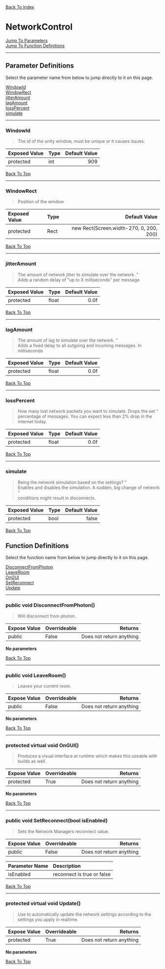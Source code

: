 [Back To Index](../index.md)

# NetworkControl

[Jump To Parameters](#parameter-definitions)<br/>
[Jump To Function Definitions](#functions-definitions)<br/>

--------------------------------------------------------
## Parameter Definitions<a name="parameter-definitions"></a>

Select the parameter name from below to jump directly to it on this page.

[WindowId](#parameter-WindowId)<br>
[WindowRect](#parameter-WindowRect)<br>
[jitterAmount](#parameter-jitterAmount)<br>
[lagAmount](#parameter-lagAmount)<br>
[lossPercent](#parameter-lossPercent)<br>
[simulate](#parameter-simulate)<br>

------------------
### WindowId<a name="parameter-WindowId"></a>

> The id of the unity window, must be unique or it causes issues.

| Exposed Value | Type | Default Value |
|:---|:---|---:|
|protected |int|909

[Back To Top](#)

------------------
### WindowRect<a name="parameter-WindowRect"></a>

> Position of the window

| Exposed Value | Type | Default Value |
|:---|:---|---:|
|protected |Rect|new Rect(Screen.width-270, 0, 200, 200)

[Back To Top](#)

------------------
### jitterAmount<a name="parameter-jitterAmount"></a>

> The amount of network jitter to simulate over the network. " <br>Adds a random delay of \"up to X milliseconds\" per message

| Exposed Value | Type | Default Value |
|:---|:---|---:|
|protected |float|0.0f

[Back To Top](#)

------------------
### lagAmount<a name="parameter-lagAmount"></a>

> The amount of lag to simulate over the network. " <br>Adds a fixed delay to all outgoing and incoming messages. In milliseconds

| Exposed Value | Type | Default Value |
|:---|:---|---:|
|protected |float|0.0f

[Back To Top](#)

------------------
### lossPercent<a name="parameter-lossPercent"></a>

> How many lost network packets you want to simulate. Drops the set " <br>percentage of messages. You can expect less than 2% drop in the internet today.

| Exposed Value | Type | Default Value |
|:---|:---|---:|
|protected |float|0.0f

[Back To Top](#)

------------------
### simulate<a name="parameter-simulate"></a>

> Being the network simulation based on the settings? " <br>Enables and disables the simulation. A sudden, big change of network " <br>conditions might result in disconnects.

| Exposed Value | Type | Default Value |
|:---|:---|---:|
|protected |bool|false

[Back To Top](#)

## Function Definitions<a name="functions-definitions"></a>

Select the function name from below to jump directly to it on this page.

[DisconnectFromPhoton](#DisconnectFromPhoton)<br>
[LeaveRoom](#LeaveRoom)<br>
[OnGUI](#OnGUI)<br>
[SetReconnect](#SetReconnect)<br>
[Update](#Update)<br>

------------------
### public void DisconnectFromPhoton()<a name="DisconnectFromPhoton"></a>

>   Will disconnect from photon. 

| Expose Value | Overrideable | Returns |
|:---|:---|---:|
|public|False|Does not return anything|

**No parameters**

[Back To Top](#)

------------------
### public void LeaveRoom()<a name="LeaveRoom"></a>

>   Leaves your current room. 

| Expose Value | Overrideable | Returns |
|:---|:---|---:|
|public|False|Does not return anything|

**No parameters**

[Back To Top](#)

------------------
### protected virtual void OnGUI()<a name="OnGUI"></a>

>   Produces a visual interface at runtime which makes this useable with builds as well. 

| Expose Value | Overrideable | Returns |
|:---|:---|---:|
|protected|True|Does not return anything|

**No parameters**

[Back To Top](#)

------------------
### public void SetReconnect(bool isEnabled)<a name="SetReconnect"></a>

>   Sets the Network Managers reconnect value. 

| Expose Value | Overrideable | Returns |
|:---|:---|---:|
|public|False|Does not return anything|

| Parameter Name | Description |
|:---|:---|
|isEnabled|reconnect is true or false|

[Back To Top](#)

------------------
### protected virtual void Update()<a name="Update"></a>

>   Use to automatically update the network settings according to the settings you apply in realtime. 

| Expose Value | Overrideable | Returns |
|:---|:---|---:|
|protected|True|Does not return anything|

**No parameters**

[Back To Top](#)

